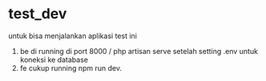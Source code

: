 # test_dev
untuk bisa menjalankan aplikasi test ini
1. be di running di port 8000 / php artisan serve setelah setting .env untuk koneksi ke database
2. fe cukup running npm run dev.
